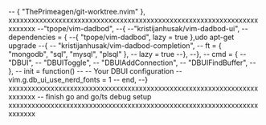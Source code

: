 -- { "ThePrimeagen/git-worktree.nvim" },
xxxxxxxxxxxxxxxxxxxxxxxxxxxxxxxxxxxxxxxxxxxxxxxxxxxxxxxxxxxxxxxxxxxxxxxx
--"tpope/vim-dadbod",
--{
--"kristijanhusak/vim-dadbod-ui",
--dependencies = {
--{ "tpope/vim-dadbod", lazy = true },udo apt-get upgrade
--{
-- "kristijanhusak/vim-dadbod-completion",
-- ft = { "mongodb", "sql", "mysql", "plsql" },
-- lazy = true
--},
--},
-- cmd = {
-- "DBUI",
-- "DBUIToggle",
-- "DBUIAddConnection",
-- "DBUIFindBuffer",
-- },
-- init = function()
-- -- Your DBUI configuration
-- vim.g.db_ui_use_nerd_fonts = 1
-- end,
--}
xxxxxxxxxxxxxxxxxxxxxxxxxxxxxxxxxxxxxxxxxxxxxxxxxxxxxxxxxxxxxxxxxxxxxxxx
-- finish go and go/ts debug setup
xxxxxxxxxxxxxxxxxxxxxxxxxxxxxxxxxxxxxxxxxxxxxxxxxxxxxxxxxxxxxxxxxxxxxxxx

